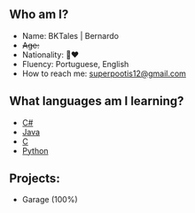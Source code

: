 ## Who am I?
- Name: BKTales | Bernardo
- ~~Age:󠀠󠀠󠀠~~
- Nationality: 💚❤️
- Fluency: Portuguese, English
- How to reach me: superpootis12@gmail.com

## What languages am I learning?
- [C#](https://dotnet.microsoft.com/en-us/)
- [Java](https://www.java.com/pt-BR/)
- [C](https://docs.microsoft.com/en-us/cpp/build/vscpp-step-0-installation?view=msvc-170)
- [Python](https://www.python.org)

## Projects: 
- Garage (100%)


<!---
BKTales/BKTales is a ✨ special ✨ repository because its `README.md` (this file) appears on your GitHub profile.
You can click the Preview link to take a look at your changes.
--->
